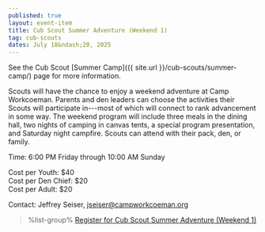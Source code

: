 ```yaml
---
published: true
layout: event-item
title: Cub Scout Summer Adventure (Weekend 1)
tag: cub-scouts
dates: July 18&ndash;20, 2025
---
```


See the Cub Scout [Summer Camp]({{ site.url }}/cub-scouts/summer-camp/) page for more information.

Scouts will have the chance to enjoy a weekend adventure at Camp Workcoeman. Parents and den leaders can choose the activities their Scouts will participate in---most of which will connect to rank advancement in some way. The weekend program will include three meals in the dining hall, two nights of camping in canvas tents, a special program presentation, and Saturday night campfire. Scouts can attend with their pack, den, or family.

Time: 6:00 PM Friday through 10:00 AM Sunday

Cost per Youth: $40<br>
Cost per Den Chief: $20<br>
Cost per Adult: $20

Contact: Jeffrey Seiser, [jseiser@campworkcoeman.org](mailto:jseiser@campworkcoeman.org)

> %list-group%
> <a href="https://scoutingevent.com/066-95231-223463" class="list-group-item">Register for Cub Scout Summer Adventure (Weekend 1)</a>
